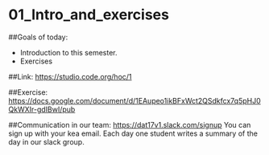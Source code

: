 # 01_Intro_and_exercises

##Goals of today: 
* Introduction to this semester.
* Exercises

##Link:
https://studio.code.org/hoc/1

##Exercise:
https://docs.google.com/document/d/1EAupeo1ikBFxWct2QSdkfcx7q5pHJ0QkWXIr-gdIBwI/pub

##Communication in our team:
https://dat17v1.slack.com/signup
You can sign up with your kea email.
Each day one student writes a summary of the day in our slack group.



